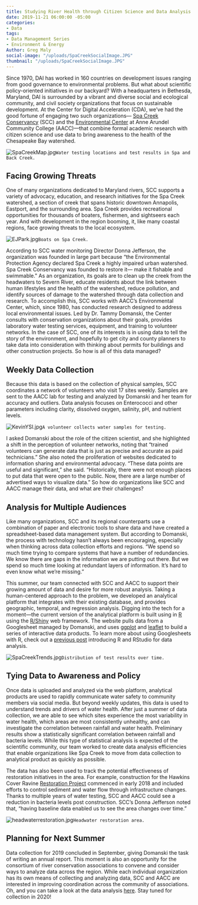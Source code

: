 ```yaml
---
title: Studying River Health through Citizen Science and Data Analysis in Maryland
date: 2019-11-21 06:00:00 -05:00
categories:
- Data
tags:
- Data Management Series
- Environment & Energy
Author: Greg Maly
social-image: "/uploads/SpaCreekSocialImage.JPG"
thumbnail: "/uploads/SpaCreekSocialImage.JPG"
---
```


Since 1970, DAI has worked in 160 countries on development issues ranging from good governance to environmental problems. But what about scientific policy-oriented initiatives in our backyard? With a headquarters in Bethesda, Maryland, DAI is surrounded by a vibrant and diverse social and ecological community, and civil society organizations that focus on sustainable development. At the Center for Digital Acceleration (CDA), we’ve had the good fortune of engaging two such organizations— [Spa Creek Conservancy](https://www.spacreek.net/) (SCC) and the [Environmental Center](https://www.aacc.edu/about/schools-of-study/science-and-technology/environmental-center/) at Anne Arundel Community College (AACC)—that combine formal academic research with citizen science and use data to bring awareness to the health of the Chesapeake Bay watershed.

![SpaCreekMap.jpg](/uploads/SpaCreekMap.jpg)`Water testing locations and test results in Spa and Back Creek.`

<!--more-->

## Facing Growing Threats 

One of many organizations dedicated to Maryland rivers, SCC supports a variety of advocacy, education, and research initiatives for the Spa Creek watershed, a section of creek that spans historic downtown Annapolis, Eastport, and the surrounding area. Spa Creek provides recreational opportunities for thousands of boaters, fishermen, and sightseers each year. And with development in the region booming, it, like many coastal regions, face growing threats to the local ecosystem.

![EJPark.jpg](/uploads/EJPark.jpg)`Boats on Spa Creek.`

According to SCC water monitoring Director Donna Jefferson, the organization was founded in large part because “the Environmental Protection Agency declared Spa Creek a highly impaired urban watershed. Spa Creek Conservancy was founded to restore it— make it fishable and swimmable." As an organization, its goals are to clean up the creek from the headwaters to Severn River, educate residents about the link between human lifestyles and the health of the watershed, reduce pollution, and identify sources of damage to the watershed through data collection and research. To accomplish this, SCC works with AACC’s Environmental Center, which, since 1980, has conducted research designed to address local environmental issues. Led by Dr. Tammy Domanski, the Center consults with conservation organizations about their goals, provides laboratory water testing services, equipment, and training to volunteer networks. In the case of SCC, one of its interests is in using data to tell the story of the environment, and hopefully to get city and county planners to take data into consideration with thinking about permits for buildings and other construction projects. So how is all of this data managed?

## Weekly Data Collection

Because this data is based on the collection of physical samples, SCC coordinates a network of volunteers who visit 17 sites weekly. Samples are sent to the AACC lab for testing and analyzed by Domanski and her team for accuracy and outliers. Data analysis focuses on Enterococci and other parameters including clarity, dissolved oxygen, salinity, pH, and nutrient levels.

![KevinYSI.jpg](/uploads/KevinYSI.jpg)`A volunteer collects water samples for testing.`

I asked Domanski about the role of the citizen scientist, and she highlighted a shift in the perception of volunteer networks, noting that “trained volunteers can generate data that is just as precise and accurate as paid technicians.” She also noted the proliferation of websites dedicated to information sharing and environmental advocacy. “These data points are useful and significant,” she said. “Historically, there were not enough places to put data that were open to the public. Now, there are a large number of advertised ways to visualize data.” So how do organizations like SCC and AACC manage their data, and what are their challenges?

## Analysis for Multiple Audiences

Like many organizations, SCC and its regional counterparts use a combination of paper and electronic tools to share data and have created a spreadsheet-based data management system. But according to Domanski, the process with technology hasn’t always been encouraging, especially when thinking across data collection efforts and regions. “We spend so much time trying to compare systems that have a number of redundancies. We know there are gaps in the information we are putting out there. But we spend so much time looking at redundant layers of information. It’s hard to even know what we’re missing.”

This summer, our team connected with SCC and AACC to support their growing amount of data and desire for more robust analysis. Taking a human-centered approach to the problem, we developed an analytical platform that integrates with their existing database, and provides geographic, temporal, and regression analysis. Digging into the tech for a moment—the current version of the analytical platform is built using in [R](https://www.r-project.org/) using the [R/Shiny](https://shiny.rstudio.com/) web framework. The website pulls data from a Googlesheet managed by Domanski, and uses [ggplot](https://ggplot2.tidyverse.org/) and [leaflet](https://rstudio.github.io/leaflet/) to build a series of interactive data products. To learn more about using Googlesheets with R, check out a [previous post](https://dai-global-digital.com/getting-started-with-rstudio.html) introducing R and RStudio for data analysis. 

![SpaCreekTrends.jpg](/uploads/SpaCreekTrends.jpg)`Distribution of test results over time.`

## Tying Data to Awareness and Policy

Once data is uploaded and analyzed via the web platform, analytical products are used to rapidly communicate water safety to community members via social media. But beyond weekly updates, this data is used to understand trends and drivers of water health. After just a summer of data collection, we are able to see which sites experience the most variability in water health, which areas are most consistently unhealthy, and can investigate the correlation between rainfall and water health. Preliminary results show a statistically significant correlation between rainfall and bacteria levels. While this type of statistical analysis is expected of the scientific community, our team worked to create data analysis efficiencies that enable organizations like Spa Creek to move from data collection to analytical product as quickly as possible. 

The data has also been used to track the potential effectiveness of restoration initiatives in the area. For example, construction for the Hawkins Cover Ravine [Restoration Project](https://www.spacreek.net/index.php/91-restoration-of-hawkins-cove-in-annapolis-begins) commenced in early 2018 and included efforts to control sediment and water flow through infrastructure changes. Thanks to multiple years of water testing, SCC and AACC could see a reduction in bacteria levels post construction. SCC’s Donna Jefferson noted that, “having baseline data enabled us to see the area changes over time.” 

![headwaterrestoration.jpg](/uploads/headwaterrestoration.jpg)`Headwater restoration area.`

## Planning for Next Summer

Data collection for 2019 concluded in September, giving Domanski the task of writing an annual report. This moment is also an opportunity for the consortium of river conservation associations to convene and consider ways to analyze data across the region. While each individual organization has its own means of collecting and analyzing data, SCC and AACC are interested in improving coordination across the community of associations. Oh, and you can take a look at the data analysis [here](https://gamaly.shinyapps.io/SpaCreek/). Stay tuned for collection in 2020!